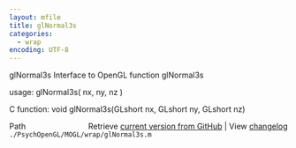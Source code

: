 ```yaml
---
layout: mfile
title: glNormal3s
categories:
  - wrap
encoding: UTF-8
---
```


glNormal3s  Interface to OpenGL function glNormal3s  

usage:  glNormal3s( nx, ny, nz )  

C function:  void glNormal3s(GLshort nx, GLshort ny, GLshort nz)  


<div class="code_header" style="text-align:right;">
  <span style="float:left;">Path&nbsp;&nbsp;</span> <span class="counter">Retrieve <a href=
  "https://raw.github.com/Psychtoolbox-3/Psychtoolbox-3/beta/./PsychOpenGL/MOGL/wrap/glNormal3s.m">current version from GitHub</a> | View <a href=
  "https://github.com/Psychtoolbox-3/Psychtoolbox-3/commits/beta/./PsychOpenGL/MOGL/wrap/glNormal3s.m">changelog</a></span>
</div>
<div class="code">
  <code>./PsychOpenGL/MOGL/wrap/glNormal3s.m</code>
</div>
